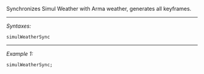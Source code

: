 Synchronizes Simul Weather with Arma weather, generates all keyframes.


---
*Syntaxes:*

`simulWeatherSync`

---
*Example 1:*

```sqf
simulWeatherSync;
```